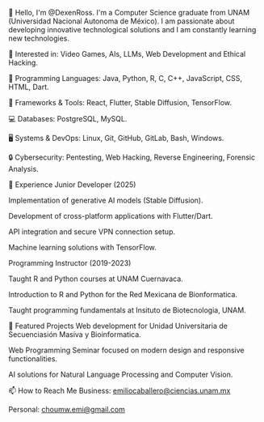 👋 Hello, I'm @DexenRoss. I'm a Computer Science graduate from UNAM (Universidad Nacional Autonoma de México). I am passionate about developing innovative technological solutions and I am constantly learning new technologies.

👀 Interested in: Video Games, AIs, LLMs, Web Development and Ethical Hacking.

🌱 Programming Languages: Java, Python, R, C, C++, JavaScript, CSS, HTML, Dart.

🚀 Frameworks & Tools: React, Flutter, Stable Diffusion, TensorFlow.

💻 Databases: PostgreSQL, MySQL.

🖥️ Systems & DevOps: Linux, Git, GitHub, GitLab, Bash, Windows.

🔒 Cybersecurity: Pentesting, Web Hacking, Reverse Engineering, Forensic Analysis.

💼 Experience
Junior Developer (2025)

Implementation of generative AI models (Stable Diffusion).

Development of cross-platform applications with Flutter/Dart.

API integration and secure VPN connection setup.

Machine learning solutions with TensorFlow.

Programming Instructor (2019-2023)

Taught R and Python courses at UNAM Cuernavaca.

Introduction to R and Python for the Red Mexicana de Bionformatica.

Taught programming fundamentals at Insituto de Biotecnologia, UNAM.

🌟 Featured Projects
Web development for Unidad Universitaria de Secuenciasión Masiva y Bioinformatica.

Web Programming Seminar focused on modern design and responsive functionalities.

AI solutions for Natural Language Processing and Computer Vision.

📫 How to Reach Me
Business: emiliocaballero@ciencias.unam.mx

Personal: choumw.emi@gmail.com

<!---
EmilioCaballero99/EmilioCaballero99 is a ✨ special ✨ repository because its `README.md` (this file) appears on your GitHub profile.
You can click the Preview link to take a look at your changes.
--->
